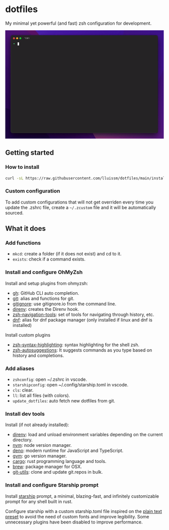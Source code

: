 # dotfiles

My minimal yet powerful (and fast) zsh configuration for development.

![Header](images/demo.gif)

## Getting started

### How to install

```bash
curl -sL https://raw.githubusercontent.com/lluissm/dotfiles/main/install.sh | sh
```

### Custom configuration

To add custom configurations that will not get overriden every time you update the .zshrc file, create a `~/.zcustom` file and it will be automatically sourced.

## What it does

### Add functions

- `mkcd`: create a folder (if it does not exist) and cd to it.
- `exists`: check if a command exists.

### Install and configure OhMyZsh

Install and setup plugins from ohmyzsh:

- [gh](https://github.com/ohmyzsh/ohmyzsh/tree/master/plugins/gh): GitHub CLI auto completion.
- [git](https://github.com/ohmyzsh/ohmyzsh/tree/master/plugins/git): alias and functions for git.
- [gitignore](https://github.com/ohmyzsh/ohmyzsh/tree/master/plugins/gitignore): use gitignore.io from the command line.
- [direnv](https://github.com/ohmyzsh/ohmyzsh/tree/master/plugins/direnv): creates the Direnv hook.
- [zsh-navigation-tools](https://github.com/ohmyzsh/ohmyzsh/tree/master/plugins/zsh-navigation-tools): set of tools for navigating through history, etc.
- [dnf](https://github.com/ohmyzsh/ohmyzsh/tree/master/plugins/dnf): alias for dnf package manager (only installed if linux and dnf is installed)

Install custom plugins

- [zsh-syntax-highlighting](https://github.com/zsh-users/zsh-syntax-highlighting): syntax highlighting for the shell zsh.
- [zsh-autosuggestions](https://github.com/zsh-users/zsh-autosuggestions): It suggests commands as you type based on history and completions.

### Add aliases

- `zshconfig`: open ~/.zshrc in vscode.
- `starshipconfig`: open ~/.config/starship.toml in vscode.
- `cls`: clear.
- `ll`: list all files (with colors).
- `update_dotfiles`: auto fetch new dotfiles from git.

### Install dev tools

Install (if not already installed):

- [direnv](https://direnv.net/): load and unload environment variables depending on the current directory.
- [nvm](https://github.com/nvm-sh/nvm): node version manager.
- [deno](https://deno.land/): modern runtime for JavaScript and TypeScript.
- [gvm](https://github.com/moovweb/gvm): go version manager.
- [cargo](https://www.rust-lang.org/): rust programming language and tools.
- [brew](https://brew.sh/): package manager for OSX.
- [git-utils](https://github.com/lluissm/git-utils.git): clone and update git.repos in bulk.

### Install and configure Starship prompt

Install [starship](https://starship.rs/) prompt, a minimal, blazing-fast, and infinitely customizable prompt for any shell built in rust.

Configure starship with a custom starship.toml file inspired on the [plain text preset](https://starship.rs/presets/plain-text.html) to avoid the need of custom fonts and improve legibility. Some unnecessary plugins have been disabled to improve performance.
